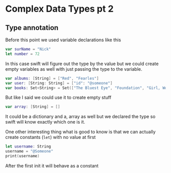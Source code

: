 # Complex Data Types pt 2

## Type annotation

Before this point we used variable declarations like this

```swift
var surName = "Nick"
let number = 72
```

In this case swift will figure out the type by the value
but we could create empty variables as well with
just passing the type to the variable.

```swift
var albums: [String] = ["Red", "Fearles"]
var user: [String: String] = ["id": "@someone"]
var books: Set<String> = Set(["The Bluest Eye", "Foundation", "Girl, Woman, Other"])
```

But like I said we could use it to create empty stuff

```swift
var array: [String] = []
```

It could be a dictionary and a, array as well but we declared the type
so swift will know exactly which one is it.

One other interesting thing what is good to know is that
we can actually create constants (`let`) with no value at first

```swift
let username: String
username = "@Someone"
print(username)
```

After the first init it will behave as a constant
